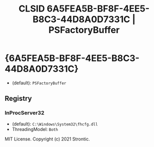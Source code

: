 ﻿---
title: "CLSID 6A5FEA5B-BF8F-4EE5-B8C3-44D8A0D7331C | PSFactoryBuffer"
excerpt: What is COM-Object CLSID 6A5FEA5B-BF8F-4EE5-B8C3-44D8A0D7331C?
---

# {6A5FEA5B-BF8F-4EE5-B8C3-44D8A0D7331C}

* (default): `PSFactoryBuffer`

## Registry


### InProcServer32

* (default): `C:\Windows\System32\fhcfg.dll`
* ThreadingModel: `Both`

MIT License. Copyright (c) 2021 Strontic.


